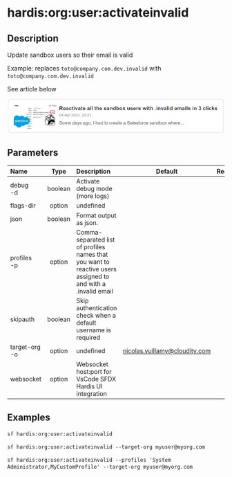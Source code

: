 <!-- This file has been generated with command 'sf hardis:doc:plugin:generate'. Please do not update it manually or it may be overwritten -->
# hardis:org:user:activateinvalid

## Description

Update sandbox users so their email is valid

  Example: replaces `toto@company.com.dev.invalid` with `toto@company.com.dev.invalid`

See article below

[![Reactivate all the sandbox users with .invalid emails in 3 clicks](https://github.com/hardisgroupcom/sfdx-hardis/raw/main/docs/assets/images/article-invalid-email.jpg)](https://nicolas.vuillamy.fr/reactivate-all-the-sandbox-users-with-invalid-emails-in-3-clicks-2265af4e3a3d)


## Parameters

| Name              |  Type   | Description                                                                                                  |             Default             | Required | Options |
|:------------------|:-------:|:-------------------------------------------------------------------------------------------------------------|:-------------------------------:|:--------:|:-------:|
| debug<br/>-d      | boolean | Activate debug mode (more logs)                                                                              |                                 |          |         |
| flags-dir         | option  | undefined                                                                                                    |                                 |          |         |
| json              | boolean | Format output as json.                                                                                       |                                 |          |         |
| profiles<br/>-p   | option  | Comma-separated list of profiles names that you want to reactive users assigned to and with a .invalid email |                                 |          |         |
| skipauth          | boolean | Skip authentication check when a default username is required                                                |                                 |          |         |
| target-org<br/>-o | option  | undefined                                                                                                    | <nicolas.vuillamy@cloudity.com> |          |         |
| websocket         | option  | Websocket host:port for VsCode SFDX Hardis UI integration                                                    |                                 |          |         |

## Examples

```shell
sf hardis:org:user:activateinvalid
```

```shell
sf hardis:org:user:activateinvalid --target-org myuser@myorg.com
```

```shell
sf hardis:org:user:activateinvalid --profiles 'System Administrator,MyCustomProfile' --target-org myuser@myorg.com
```


